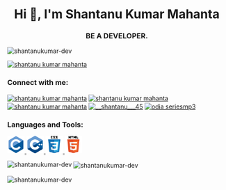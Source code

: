 <h1 align="center">Hi 👋, I'm Shantanu Kumar Mahanta</h1>
<h3 align="center">BE A DEVELOPER.</h3>


<p align="left"> <img src="https://komarev.com/ghpvc/?username=shantanukumar-dev&label=Profile%20views&color=0e75b6&style=flat" alt="shantanukumar-dev" /> </p>

<p align="left"> <a href="https://twitter.com/shantanu kumar mahanta" target="blank"><img src="https://img.shields.io/twitter/follow/shantanu kumar mahanta?logo=twitter&style=for-the-badge" alt="shantanu kumar mahanta" /></a> </p>

<h3 align="left">Connect with me:</h3>
<p align="left">
<a href="https://twitter.com/shantanu kumar mahanta" target="blank"><img align="center" src="https://raw.githubusercontent.com/rahuldkjain/github-profile-readme-generator/master/src/images/icons/Social/twitter.svg" alt="shantanu kumar mahanta" height="30" width="40" /></a>
<a href="https://linkedin.com/in/shantanu kumar mahanta" target="blank"><img align="center" src="https://raw.githubusercontent.com/rahuldkjain/github-profile-readme-generator/master/src/images/icons/Social/linked-in-alt.svg" alt="shantanu kumar mahanta" height="30" width="40" /></a>
<a href="https://fb.com/shantanu kumar mahanta" target="blank"><img align="center" src="https://raw.githubusercontent.com/rahuldkjain/github-profile-readme-generator/master/src/images/icons/Social/facebook.svg" alt="shantanu kumar mahanta" height="30" width="40" /></a>
<a href="https://instagram.com/__shantanu___45" target="blank"><img align="center" src="https://raw.githubusercontent.com/rahuldkjain/github-profile-readme-generator/master/src/images/icons/Social/instagram.svg" alt="__shantanu___45" height="30" width="40" /></a>
<a href="https://www.youtube.com/c/odia seriesmp3" target="blank"><img align="center" src="https://raw.githubusercontent.com/rahuldkjain/github-profile-readme-generator/master/src/images/icons/Social/youtube.svg" alt="odia seriesmp3" height="30" width="40" /></a>
</p>

<h3 align="left">Languages and Tools:</h3>
<p align="left"> <a href="https://www.cprogramming.com/" target="_blank" rel="noreferrer"> <img src="https://raw.githubusercontent.com/devicons/devicon/master/icons/c/c-original.svg" alt="c" width="40" height="40"/> </a> <a href="https://www.w3schools.com/cpp/" target="_blank" rel="noreferrer"> <img src="https://raw.githubusercontent.com/devicons/devicon/master/icons/cplusplus/cplusplus-original.svg" alt="cplusplus" width="40" height="40"/> </a> <a href="https://www.w3schools.com/css/" target="_blank" rel="noreferrer"> <img src="https://raw.githubusercontent.com/devicons/devicon/master/icons/css3/css3-original-wordmark.svg" alt="css3" width="40" height="40"/> </a> <a href="https://www.w3.org/html/" target="_blank" rel="noreferrer"> <img src="https://raw.githubusercontent.com/devicons/devicon/master/icons/html5/html5-original-wordmark.svg" alt="html5" width="40" height="40"/> </a> </p>

<p><img align="left" src="https://github-readme-stats.vercel.app/api/top-langs?username=shantanukumar-dev&show_icons=true&locale=en&layout=compact" alt="shantanukumar-dev" /></p>

<p>&nbsp;<img align="center" src="https://github-readme-stats.vercel.app/api?username=shantanukumar-dev&show_icons=true&locale=en" alt="shantanukumar-dev" /></p>

<p><img align="center" src="https://github-readme-streak-stats.herokuapp.com/?user=shantanukumar-dev&" alt="shantanukumar-dev" /></p>
